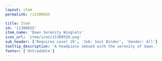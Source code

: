 ```yaml
---
layout: item
permalink: /11300655

title: Item
id: '11300655'
item_name: 'Dawn Serenity Winglets'
icon_url: 'item/icon/11300550.png'
sub_header: ['Requires Level 29', 'Job: Soul Binder', 'Gender: All']
tooltip_description: 'A headpiece imbued with the serenity of dawn.'
footer: ['Untradable']
---
```

